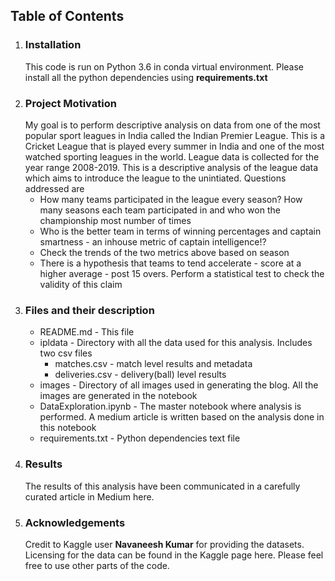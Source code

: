 ## Table of Contents
1. ### Installation
    This code is run on Python 3.6 in conda virtual environment. Please install all the python dependencies using **requirements.txt** 
2. ### Project Motivation
    My goal is to perform descriptive analysis on data from one of the most popular sport leagues in India called the Indian Premier League. This is a Cricket League that is played every summer in India and one of the most watched sporting leagues in the world. League data is collected for the year range 2008-2019. This is a descriptive analysis of the league data which aims to introduce the league to the unintiated. Questions addressed are
     - How many teams participated in the league every season? How many seasons each team participated in and who won the championship most number of times
     - Who is the better team in terms of winning percentages and captain smartness - an inhouse metric of captain intelligence!? 
     - Check the trends of the two metrics above based on season
     - There is a hypothesis that teams to tend accelerate - score at a higher average - post 15 overs. Perform a statistical test to check the validity of this claim 
3. ### Files and their description
    * README.md - This file 
    * ipldata - Directory with all the data used for this analysis. Includes two csv files 
        - matches.csv - match level results and metadata
        - deliveries.csv - delivery(ball) level results
    *  images - Directory of all images used in generating the blog. All the images are generated in the notebook
    *  DataExploration.ipynb - The master notebook where analysis is performed. A medium article is written based on the analysis done in this notebook
    *  requirements.txt - Python dependencies text file
4. ### Results
    The results of this analysis have been communicated in a carefully curated article in Medium here.
5. ### Acknowledgements
    Credit to Kaggle user **Navaneesh Kumar** for providing the datasets. Licensing for the data can be found in the Kaggle page here. Please feel free to use other parts of the code.